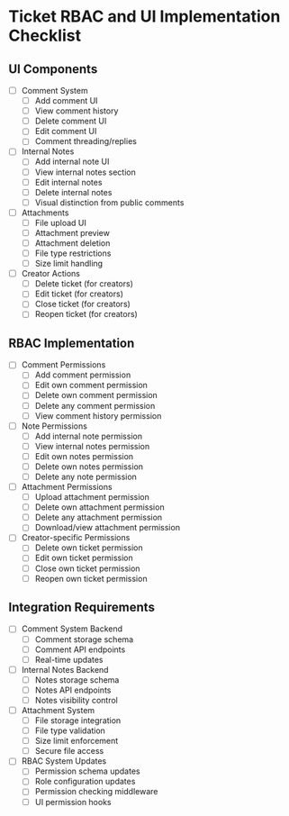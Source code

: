 # Ticket RBAC and UI Implementation Checklist

## UI Components
- [ ] Comment System
  - [ ] Add comment UI
  - [ ] View comment history
  - [ ] Delete comment UI
  - [ ] Edit comment UI
  - [ ] Comment threading/replies
  
- [ ] Internal Notes
  - [ ] Add internal note UI
  - [ ] View internal notes section
  - [ ] Edit internal notes
  - [ ] Delete internal notes
  - [ ] Visual distinction from public comments

- [ ] Attachments
  - [ ] File upload UI
  - [ ] Attachment preview
  - [ ] Attachment deletion
  - [ ] File type restrictions
  - [ ] Size limit handling

- [ ] Creator Actions
  - [ ] Delete ticket (for creators)
  - [ ] Edit ticket (for creators)
  - [ ] Close ticket (for creators)
  - [ ] Reopen ticket (for creators)

## RBAC Implementation
- [ ] Comment Permissions
  - [ ] Add comment permission
  - [ ] Edit own comment permission
  - [ ] Delete own comment permission
  - [ ] Delete any comment permission
  - [ ] View comment history permission

- [ ] Note Permissions
  - [ ] Add internal note permission
  - [ ] View internal notes permission
  - [ ] Edit own notes permission
  - [ ] Delete own notes permission
  - [ ] Delete any note permission

- [ ] Attachment Permissions
  - [ ] Upload attachment permission
  - [ ] Delete own attachment permission
  - [ ] Delete any attachment permission
  - [ ] Download/view attachment permission

- [ ] Creator-specific Permissions
  - [ ] Delete own ticket permission
  - [ ] Edit own ticket permission
  - [ ] Close own ticket permission
  - [ ] Reopen own ticket permission

## Integration Requirements
- [ ] Comment System Backend
  - [ ] Comment storage schema
  - [ ] Comment API endpoints
  - [ ] Real-time updates

- [ ] Internal Notes Backend
  - [ ] Notes storage schema
  - [ ] Notes API endpoints
  - [ ] Notes visibility control

- [ ] Attachment System
  - [ ] File storage integration
  - [ ] File type validation
  - [ ] Size limit enforcement
  - [ ] Secure file access

- [ ] RBAC System Updates
  - [ ] Permission schema updates
  - [ ] Role configuration updates
  - [ ] Permission checking middleware
  - [ ] UI permission hooks 